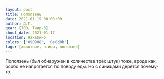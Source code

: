 ```yaml
---
layout: post
title: Поползень
date: 2021-01-19 00:00:00
author: Д.Г.
gear: [70D, Таир-3]
shoot_date: 2021-01-17
location: Нахабино
colors: ['090908', '0e0d0b']
tags: [животные, птицы, поползни]
---
```

Поползень (был обнаружен в количестве трёх штук) тоже, вроде как, особо не напрягается по поводу еды. Но с синицами дерётся почему-то.
